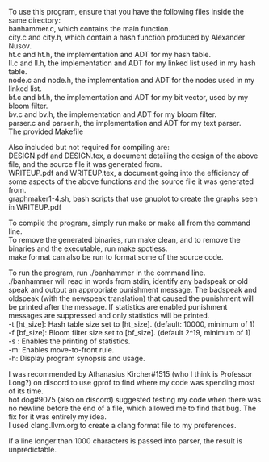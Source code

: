 To use this program, ensure that you have the following files inside the same directory:  
banhammer.c, which contains the main function.  
city.c and city.h, which contain a hash function produced by Alexander Nusov.  
ht.c and ht.h, the implementation and ADT for my hash table.  
ll.c and ll.h, the implementation and ADT for my linked list used in my hash table.  
node.c and node.h, the implementation and ADT for the nodes used in my linked list.  
bf.c and bf.h, the implementation and ADT for my bit vector, used by my bloom filter.  
bv.c and bv.h, the implementation and ADT for my bloom filter.  
parser.c and parser.h, the implementation and ADT for my text parser.  
The provided Makefile  
 
Also included but not required for compiling are:  
DESIGN.pdf and DESIGN.tex, a document detailing the design of the above file, and the source file it was generated from.  
WRITEUP.pdf and WRITEUP.tex, a document going into the efficiency of some aspects of the above functions and the source file it was generated from.  
graphmaker1-4.sh, bash scripts that use gnuplot to create the graphs seen in WRITEUP.pdf  
 
To compile the program, simply run make or make all from the command line.  
To remove the generated binaries, run make clean, and to remove the binaries and the executable, run make spotless.  
make format can also be run to format some of the source code.  
 
To run the program, run ./banhammer in the command line.  
./banhammer will read in words from stdin, identify any badspeak or old speak and output an appropriate punishment message. The badspeak and oldspeak (with the newspeak translation) that caused the punishment will be printed after the message. If statistics are enabled punishment messages are suppressed and only statistics will be printed.  
-t [ht_size]: Hash table size set to [ht_size]. (default: 10000, minimum of 1)  
-f [bf_size]: Bloom filter size set to [bf_size]. (default 2^19, minimum of 1)  
-s : Enables the printing of statistics.  
-m: Enables move-to-front rule.  
-h: Display program synopsis and usage.  
 
I was recommended by Athanasius Kircher#1515 (who I think is Professor Long?) on discord to use gprof to find where my code was spending most of its time.  
hot dog#9075 (also on discord) suggested testing my code when there was no newline before the end of a file, which allowed me to find that bug. The fix for it was entirely my idea.  
I used clang.llvm.org to create a clang format file to my preferences.  

If a line longer than 1000 characters is passed into parser, the result is unpredictable.